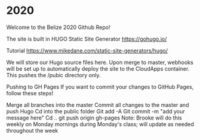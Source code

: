 # 2020
Welcome to the Belize 2020 Github Repo!  

The site is built in HUGO Static Site Generator
https://gohugo.io/


Tutorial
https://www.mikedane.com/static-site-generators/hugo/

We will store our Hugo source files here.  Upon merge to master, webhooks will be set up to automatically deploy the site to the CloudApps container.  This pushes the /pubic directory only. 


Pushing to GH Pages If you want to commit your changes to GitHub Pages, follow these steps!

Merge all branches into the master
Commit all changes to the master and push
Hugo
Cd into the public folder
Git add -A
Git commit -m "add your message here"
Cd ..
git push origin gh-pages
Note: Brooke will do this weekly on Monday mornings during Monday's class; will update as needed throughout the week
